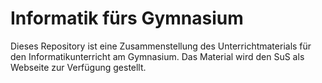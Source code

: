 # Informatik fürs Gymnasium

Dieses Repository ist eine Zusammenstellung des Unterrichtmaterials für den
Informatikunterricht am Gymnasium. Das Material wird den SuS als Webseite zur
Verfügung gestellt.